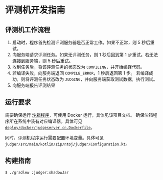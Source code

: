 # 评测机开发指南

## 评测机工作流程

1. 启动时，程序首先检测评测服务器是否正常工作。如果不正常，则 5 秒后重试。
2. 向服务端请求评测任务。如果无评测任务，则 1 秒后回到第 1 步重试。若无法连接到服务端，则 5 秒后重试。
3. 收到任务后，将该评测任务的状态改为 `COMPILING`，并开始编译代码。
4. 若编译失败，向服务端返回 `COMPILE_ERROR`，1 秒后返回第 1 步。
   若编译成功，则将评测任务状态改为 `JUDGING`，并向服务端获取测试数据，执行测试。
5. 向服务端报告评测结果

## 运行要求

需要确保运行 [沙箱程序](https://github.com/criyle/go-judge)，可使用 Docker 运行，具体见该项目文档。
确保沙箱程序所在系统中装有对应编译器，具体可见
[`deploy/docker/judgeserver.cn.Dockerfile`](../deploy/docker/judgeserver.cn.Dockerfile)。

同时，评测机程序运行需要配置环境变量。具体可见
[`judger/src/main/kotlin/zip/ntoj/judger/Configuration.kt`](src/main/kotlin/zip/ntoj/judger/Configuration.kt)。

## 构建指南

```shell
$ ./gradlew :judger:shadowJar
```

